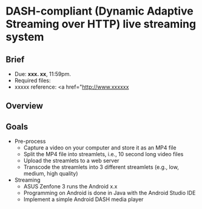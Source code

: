 
# DASH-compliant (Dynamic Adaptive Streaming over HTTP) live streaming system

## Brief
* Due: <b>xxx. xx</b>, 11:59pm.
* Required files: 
* xxxxx reference: <a href="http://www.xxxxxx</a>

## Overview

## Goals
* Pre-process
  - Capture a video on your computer and store it as an MP4 file
  - Split the MP4 file into streamlets, i.e., 10 second long video files
  - Upload the streamlets to a web server
  - Transcode the streamlets into 3 different streamlets (e.g., low, medium, high quality)
* Streaming
  - ASUS Zenfone 3 runs the Android x.x
  - Programming on Android is done in Java with the Android Studio IDE
  - Implement a simple Android DASH media player
